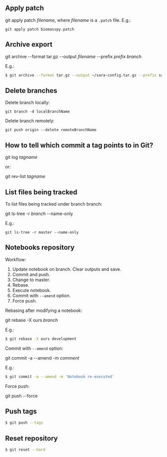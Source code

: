 ## Apply patch

git apply patch *filename*, where *filename* is a `.patch` file. E.g.:

```console
git apply patch biomasspy.patch
```

## Archive export

git archive --format tar.gz --output *filename* --prefix *prefix* *branch*

E.g.:

```sh
$ git archive --format tar.gz --output ~/sara-config.tar.gz --prefix sara-config/ master
```

## Delete branches

Delete branch locally:

```
git branch -d localBranchName
```

Delete branch remotely:

```
git push origin --delete remoteBranchName
```

## How to tell which commit a tag points to in Git?

git log *tagname*

or:

git rev-list *tagname*

## List files being tracked

To list files being tracked under branch branch:

git ls-tree -r *branch* --name-only

E.g.:

```console
git ls-tree -r master --name-only
```

## Notebooks repository

Workflow:

1. Update notebook on branch. Clear outputs and save.
2. Commit and push.
3. Change to master.
4. Rebase.
5. Execute notebook.
6. Commit with `--amend` option.
7. Force push.

Rebasing after modifying a notebook:

git rebase -X ours *branch*

E.g.:

```sh
$ git rebase -X ours development
```

Commit with `--amend` option:

git commit -a --amend -m *comment*

E.g.:

```sh
$ git commit -a --amend -m 'Notebook re-executed'
```

Force push:

git push --force

## Push tags

```sh
$ git push --tags
```

## Reset repository

```sh
$ git reset --hard
```
